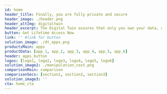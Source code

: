 ```yaml
---
id: home
header_title: Finally, you are fully private and secure
header_image: ./header.png
header_altImg: digitaltwin
header_excerpt: The Digital Twin assures that only you own your data, and no one else.  Access numerous applications while forever remaining fully secure, private and anonymous.
button: Get Lifetime Access Now
link: '' #link for button
solution_image: ./dt_apps.png
productsMain: apps
productData: [app_1, app_2, app_3, app_4, app_5, app_6]
header: apps_button
logos: [logo1, logo2, logo3, logo4, logo5, logo6]
solution_image2: ./manipulation_cost.png
comparisonMain: comparison
comparisonSecs: [section1, section2, section3]
solution_image3: ''
cta: home_cta
---
```


